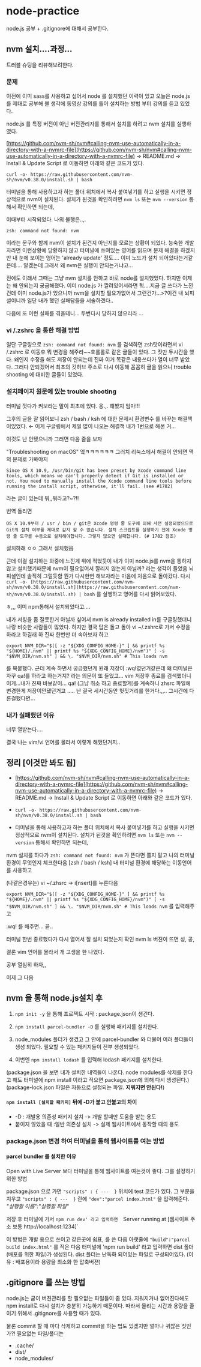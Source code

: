 # node-practice
node.js 공부 + .gitignore에 대해서 공부한다.


## nvm 설치....과정...

트러블 슈팅을 리뷰해보려한다.

### 문제

이전에 이미 sass를 사용하고 싶어서 node 를 설치했던 이력이 있고 오늘은 node.js 를 제대로 공부해 볼 생각에 동영상 강의를 틀어 설치하는 방법 부터 강의를 듣고 있었다. 

node.js 를 특정 버전이 아닌 버전관리자를 통해서 설치를 하려고 nvm 설치를 실행하였다.

[https://github.com/nvm-sh/nvm#calling-nvm-use-automatically-in-a-directory-with-a-nvmrc-file](https://github.com/nvm-sh/nvm#calling-nvm-use-automatically-in-a-directory-with-a-nvmrc-file) ->  README.md -> Install & Update Script 로 이동하면 아래와 같은 코드가 있다.

`curl -o- https://raw.githubusercontent.com/nvm-sh/nvm/v0.38.0/install.sh | bash`

터미널을 통해 사용하고자 하는 폴더 위치에서 복사 붙여넣기를 하고 실행을 시키면 정상적으로 nvm이 설치된다. 설치가 된것을 확인하려면 `nvm ls` 또는 `nvm --version` 통해서 확인하면 되는데,

이때부터 시작되었다. 나의 불행은..,.

`zsh: command not found: nvm` 

이라는 문구와 함께 nvm이 설치가 된건지 아닌지를 모르는 상황이 되었다. 능숙한 개발자라면 이런상황에 당황하지 않고 터미널에 쓰여있는 영어를 읽으며 문제 해결을 하겠지만 내 눈에 보이는 영어는 'already update' 정도.... 이미 노드가 설치 되어있다는거같은데.... 알겠는데 그래서 왜 nvm은 실행이 안되는거냐고... 

전에도 이래서 그때는 그냥 nvm 설치를 안하고 바로 node를 설치했었다. 하지만 이제는 왜 안되는지 궁금해졌다. 이미 node.js 가 깔려있어서라면 헉....지금 글 쓰다가 느낀건데 이미 node.js가 있으니까 nvm을 설치할 필요가없어서 그런건가...>?이건 내 뇌피셜이니까 일단 내가 했던 실패담들을 서술하겠다..

다음에 또 이런 실패를 겪을테니... 두번다시 당하지 않으리라 ...

### vi /.zshrc 을 통한 해결 방법

일단 구글링으로 `zsh: command not found: nvm` 를 검색하면 zsh탓이라면서 vi /.zshrc 로 이동후 뭐 변경을 해주라~~호롤롤로 같은 글들이 있다. 그 짓만 두시간을 했다. 왜인지 수정을 해도 저장이 안되는데 진짜 이거 똑같은 내용쓰다가 열이 너무 받았다. 그러다 안되겠어서
최초의 깃허브 주소로 다시 이동해 꼼꼼히 글을 읽으니 trouble shooting 에 대비한 글들이 있었다.

### 설치페이지 원문에 있는 trouble shooting 
터미널 껏다가 켜보라는 말이 최초에 있다. 응.,. 해봤지 임마!!!

그후의 글을 잘 읽어보니 zsh / bash / ksh 에 대한 문제시 환경변수 를 바꾸는 해결책이있었다. ← 이게 구글링에서 제일 많이 나오는 해결책 내가 1번으로 해본 거...

이것도 난 안됐으니까 그러면 다음 줄을 보자 

"Troubleshooting on macOS" 엌ㅋㅋㅋㅋㅋㅋ 그러치 리눅스에서 해결이 안되면 맥의 문제로 가봐야지

`
Since OS X 10.9, /usr/bin/git has been preset by Xcode command line tools, which means we can't properly detect if Git is installed or not. You need to manually install the Xcode command line tools before running the install script, otherwise, it'll fail. (see #1782) 
`

라는 글이 있는데 뭐,,뭐라고?~?!! 

번역 돌리면 

`
OS X 10.9부터 / usr / bin / git은 Xcode 명령 줄 도구에 의해 사전 설정되었으므로 Git의 설치 여부를 제대로 감지 할 수 없습니다. 설치 스크립트를 실행하기 전에 Xcode 명령 줄 도구를 수동으로 설치해야합니다. 그렇지 않으면 실패합니다. (# 1782 참조)
`

설치하래 ㅇㅇ 그래서 설치했음

 근데 이걸 설치하는 와중에 느낀게 위에 적었듯이 내가 이미 node.js를 nvm을 통하지 않고 설치했기때문에 nvm이 필요없어서 깔리지 않는게 아닐까? 라는 생각이 들었음 뇌피셜인데 솔직히 그럴듯함 
뭔가 다시한번 해보자라는 마음에 처음으로 돌아갔다.
다시 `curl -o- [https://raw.githubusercontent.com/nvm-sh/nvm/v0.38.0/install.sh](https://raw.githubusercontent.com/nvm-sh/nvm/v0.38.0/install.sh) | bash` 를 실행하고 영어를 다시 읽어보았다.

ㅎ,,, 이미 npm통해서 설치되었다고.... 

내가 서칭을 좀 잘못한거 아닐까 싶어서  nvm is already installed in를 구글링했더니 나랑 비슷한 사람들이 많았다. 하지만 결국 답은 돌고 돌아 vi ~/.zshrc로 가서 수정을 하라고 하길래 하 진짜 한번만 더 속아보자 하고 

`
export NVM_DIR="$([ -z "${XDG_CONFIG_HOME-}" ] && printf %s "${HOME}/.nvm" || printf %s "${XDG_CONFIG_HOME}/nvm")"
[ -s "$NVM_DIR/nvm.sh" ] && \. "$NVM_DIR/nvm.sh" # This loads nvm
`

를 복붙했다. 근데 계속 하면서 궁금했던게 원래 저장이 :wq!였던거같은데 왜 터미널은 자꾸 qa!를 하라고 하는거지? 라는 의문이 또 들었고... vim 저장후 종료를 검색했더니 이게...내가 진짜 바보같이... qa! (그냥 취소 하고 종료할게)를 계속하니 zhsrc 파일에 변경한게 저장이안됐던거고 ..... 난 결국 세시간동안 헛짓거리를 한거다.,,.. 그시간에 다른걸했다면...

### 내가 실패했던 이유
 
너무 열받는다....

결국  나는 vim/vi 언어를 몰라서 이렇게 해맸던거지..



## 정리 [이것만 봐도 됨]

- [https://github.com/nvm-sh/nvm#calling-nvm-use-automatically-in-a-directory-with-a-nvmrc-file](https://github.com/nvm-sh/nvm#calling-nvm-use-automatically-in-a-directory-with-a-nvmrc-file) ->  README.md -> Install & Update Script 로 이동하면 아래와 같은 코드가 있다.

- `curl -o- https://raw.githubusercontent.com/nvm-sh/nvm/v0.38.0/install.sh | bash`

- 터미널을 통해 사용하고자 하는 폴더 위치에서 복사 붙여넣기를 하고 실행을 시키면 정상적으로 nvm이 설치된다. 
  설치가 된것을 확인하려면 `nvm ls` 또는 `nvm --version` 통해서 확인하면 되는데,

nvm 설치를 하다가 `zsh: command not found: nvm` 가 뜬다면 쫄지 말고 나의 터미널 환경이 무엇인지 체크한다음 [zsh / bash / ksh] 내 터미널 환경에 해당하는 이동언어를 사용하고 

(나같은경우는) vi ~/.zhsrc  → i[nsert]를 누른다음 

`export NVM_DIR="$([ -z "${XDG_CONFIG_HOME-}" ] && printf %s "${HOME}/.nvm" || printf %s "${XDG_CONFIG_HOME}/nvm")"
[ -s "$NVM_DIR/nvm.sh" ] && \. "$NVM_DIR/nvm.sh" # This loads nvm` 를 입력해주고 

:wq! 를 해주면... 끝..

터미널 한번 종료했다가 다시 열어서 잘 설치 되었는지 확인 nvm ls 
버젼이 뜨면 성, 공, 


결론 vim 언어를 몰라서 개 고생을 한 나였다.

공부 열심히 하자,,


이제 그 다음 

## nvm 을 통해 node.js설치 후 

1. `npm init -y` 을 통해 프로젝트 시작
: package.json이 생긴다.

1. `npm install parcel-bundler -D` 를 실행해 패키지를 설치한다.

1. node_modules 폴더가 생겼고 그 안에 parcel-bundler 와 더불어 여러 폴더들이 생성 되었다.
    필요할 수 있는 패키지들이 전부 생성되었다. 


1. 이번엔 `npm install lodash` 를 입력해 lodash 패키지를 설치한다.

(package.json 을 보면 내가 설치한 내역들이 나온다. 
  node modules를 삭제를 한다고 해도 터미널에 npm install 이라고 적으면 package.json에 의해 다시 생성된다.)
(package-lock.json 파일은 자동으로 설정되는 파일. **지워지면 안된다!**)

#### `npm install [설치할 패키지]` 뒤에 -D가 붙고 안붙고의 차이
- -D : 개발용 의존성 패키지 설치 -> 개발 할때만 도움을 받는 용도 
- 붙이지 않았을 때 :일반 의존성 설치 -> 실제 웹사이트에서 동작할 때의 용도 


### package.json 변경 하여 터미널을 통해 웹사이트를 여는 방법
#### parcel bundler 를 설치한 이유
 Open with Live Server 보다 터미널을 통해 웹사이트를 여는것이 좋다. 그를 설정하기 위한 방법

 package.json 으로 가면 `"scripts" : { ---  }` 위치에 test 코드가 있다.
 그 부분을 지우고 `"scripts" : { ---  }` 란에 `"dev":"parcel index.html"` 을 입력해준다. _"실행할 이름":"실행할 파일"_

저장 후 터미널에 가서 `npm run dev' 라고 입력하면 
`Server running at [웹사이트 주소 보통 http://localhost:1234]`

이 방법은 개발 용으로 쓰이고 
같은곳에 쉼표, 를 쓴 다음 아랫줄에
`"build":"parcel build index.html"`
를 적은 다음  터미널에 'npm run build' 라고 입력하면
dist 폴더 (배포를 위한 파일)가 생성된다. 
dist 폴더는 난독화 되어있는 파일로 구성되어있다. (이유 : 배포용이라 용량을 최소화 한 압축버젼)


## .gitignore 를  쓰는 방법
node.js는 굳이 버젼관리를 할 필요없는 파일들이 좀 있다.
지워지거나 없어진다해도 npm install로 다시 설치가 충분히 가능하기 때문이다. 
따라서 올리는 시간과 용량을 줄이기 위해서 .gitignore를 사용할 때가 있다.

물론 commit 할 때 마다 삭제하고 commit을 하는 법도 있겠지만 얼마나 귀찮은 짓인가?!
필요없는 파일/폴더는 
- .cache/
- dist/
- node_modules/
